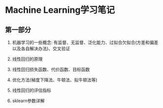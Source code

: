 # Machine Learning学习笔记

## 第一部分
1. 机器学习的一些概念: 有监督、无监督、泛化能力、过拟合欠拟合(方差和偏差以及各自解决办法)、交叉验证

2. 线性回归的原理

3. 线性回归损失函数、代价函数、目标函数

4. 优化方法(梯度下降法、牛顿法、拟牛顿法等)

5. 线性回归的评估指标

6. sklearn参数详解
